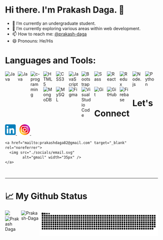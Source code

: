 # Hi there. I'm Prakash Daga. 👋


- 🔭 I’m currently an undergraduate student.
- 🌱 I’m currently exploring various areas within web development.
- 📫 How to reach me: [@prakash-daga](https://linkedin.com/in/prakash-daga)
- 😄 Pronouns: He/His




# Languages and Tools:
<div>
    
<img align="left" alt="Java" width="32px" src="https://cdn.jsdelivr.net/gh/devicons/devicon/icons/java/java-original.svg" style="padding-right:10px;" />
<img align="left" alt="Java" width="32px" src="https://img.icons8.com/color/144/000000/c-plus-plus-logo.png" alt="C++" style="padding-right:10px;" />
<img align="left" alt="c-programming" width="32px" src="https://img.icons8.com/color/144/000000/c-programming.png" alt="C" style="padding-right:10px;" />

<img align="left" alt="HTML 5" width="32px" src="https://cdn.jsdelivr.net/gh/devicons/devicon/icons/html5/html5-original.svg" style="padding-right:10px;" />    
<img align="left" alt="CSS3" width="32px" src="https://cdn.jsdelivr.net/gh/devicons/devicon/icons/css3/css3-original.svg" style="padding-right:10px;" />
<img align="left" alt="JavaScript" width="32px" src="https://cdn.jsdelivr.net/gh/devicons/devicon/icons/javascript/javascript-original.svg" style="padding-right:10px;" />

<img align="left" alt="Bootstrap" width="32px" src="https://cdn.jsdelivr.net/gh/devicons/devicon/icons/bootstrap/bootstrap-original.svg" style="padding-right:10px;" />
<img align="left" alt="Sass" width="32px" src="https://cdn.jsdelivr.net/gh/devicons/devicon/icons/sass/sass-original.svg" style="padding-right:10px;" />



<img align="left" alt="React" width="32px" src="https://cdn.jsdelivr.net/gh/devicons/devicon/icons/react/react-original.svg" style="padding-right:10px;" />
<img align="left" alt="Redux" width="32px" src="https://cdn.jsdelivr.net/gh/devicons/devicon/icons/redux/redux-original.svg" style="padding-right:10px;" />
<img align="left" alt="Node.js" width="32px" src="https://cdn.jsdelivr.net/gh/devicons/devicon/icons/nodejs/nodejs-original.svg" style="padding-right:10px;" />

<img align="left" alt="Python" width="32px" src="https://cdn.jsdelivr.net/gh/devicons/devicon/icons/python/python-original.svg" style="padding-right:10px;" />


<img align="left" alt="MongoDB" width="32px" src="https://cdn.jsdelivr.net/gh/devicons/devicon/icons/mongodb/mongodb-original.svg" style="padding-right:10px;" />
<img align="left" alt="MySQL" width="32px" src="https://cdn.jsdelivr.net/gh/devicons/devicon/icons/mysql/mysql-original.svg" style="padding-right:10px;" />

<img align="left" alt="Figma" width="32px" src="https://cdn.jsdelivr.net/gh/devicons/devicon/icons/figma/figma-original.svg" style="padding-right:10px;" />

<img align="left" alt="Visual Studio Code" width="32px" src="https://cdn.jsdelivr.net/gh/devicons/devicon/icons/vscode/vscode-original.svg" style="padding-right:10px;" />
<img align="left" alt="Git" width="32px" src="https://cdn.jsdelivr.net/gh/devicons/devicon/icons/git/git-original.svg" style="padding-right:10px;" />
<img align="left" alt="GitHub" width="32px" src="https://user-images.githubusercontent.com/3369400/139447912-e0f43f33-6d9f-45f8-be46-2df5bbc91289.png" style="padding-right:10px;" />
<img align="left" alt="Firebase" width="32px" src="https://cdn.jsdelivr.net/gh/devicons/devicon/icons/firebase/firebase-plain.svg" style="padding-right:10px;" />

</div>
<br/>
<br/>
<!--     <a href="https://www.facebook.com/profile.php?id=100091444114996" target="_blank" rel="noreferrer"> <img
            src="https://img.shields.io/badge/Flask-F24E1E?style=for-the-badge&logo=figma&logoColor=white"
            alt="flask" />
    </a> -->

___

# Let's Connect

<!-- 
<p align="left">
    <a href="https://linkedin.com/in/prakash-daga/" target="_blank" rel="noreferrer">
        <img src="https://img.shields.io/badge/Linkedin-0A66C2?style=for-the-badge&logo=linkedin&logoColor=white" alt="linkedin handle"/>
    </a>
   
</p>

--> 
<p>
    
 <a href="https://linkedin.com/in/prakash-daga/" target="_blank" rel="noreferrer">
        <img src="./socials/linkedin.svg" alt="linkedin handle" width="35px" />
    </a> &nbsp;
    <a href="https://linkedin.com/in/prakash-daga/" target="_blank" rel="noreferrer">
        <img src="./socials/social.png" alt="Instagram  handle" width="35px" />
    </a> &nbsp;
    
    <a href="mailto:prakashdaga82@gmail.com" target="_blank" rel="noreferrer"> 
      <img src="./socials/email.svg"
            alt="gmail" width="35px" />
    </a>

</p>
<br/>

___

# 📈 My Github Status
<div style="display:flex;justify-content:center;flex-direction:row;align-items:flex-start"> 
    <div>
        <img src="https://github-readme-stats.vercel.app/api?username=Prakash-Daga&&show_icons=true&count_private=true&theme=dark&border_radius=15%&hide_border=true" />
       <img align="center" src="https://streak-stats.demolab.com/?user=Prakash-Daga&theme=dark&border_radius=5%&hide_border=true" alt="Prakash Daga" width="450px" /> 
    </div>
    <div>
        <img src="https://github-readme-stats.vercel.app/api/top-langs?username=Prakash-Daga&show_icons=true&locale=en&theme=dark&border_radius=15%&hide_border=true"
        alt="Prakash-Daga" />
    </div>
    <!-- <img src"https://github-readme-stats.vercel.app/api?username=Prakash-Daga&count_private=true&theme=dark&border_radius=15%&hide_border=true" /> &nbsp;&nbsp;&nbsp; -->
<!--
<img src="https://github-readme-streak-stats.herokuapp.com?user=prakash-daga&theme=dark&hide_border=true&border_radius=70" alt="Prakash-Daga_streak" />

    -->
</div>


<br/>
---


# Github Trophies
<!-- <p align="left">
    <a href="https://github.com/ryo-ma/github-profile-trophy">
        <img src="https://github-profile-trophy.vercel.app/?username=Prakash-Daga&theme=dark&border_radius=15%&hide_border=true" alt="Prakash-Daga" />
    </a>
</p> -->
<!-- [![trophy](https://github-profile-trophy.vercel.app/?username=Prakash-Daga&theme=onedark&row=1&no-frame=true&no-bg=true&margin-w=15&margin-h=15)](https://github.com/ryo-ma/github-profile-trophy) -->


<picture>
  <source media="(prefers-color-scheme: dark)" srcset="https://raw.githubusercontent.com/Platane/snk/output/github-contribution-grid-snake.svg" />
  <source media="(prefers-color-scheme: light)" srcset="https://raw.githubusercontent.com/Platane/snk/output/github-contribution-grid-snake.svg" />
  <img alt="github-snake" src="https://raw.githubusercontent.com/Platane/snk/output/github-contribution-grid-snake.svg" />
</picture>
